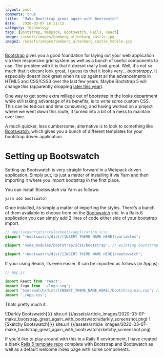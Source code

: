 ```yaml
---
layout: post
comments: true
title:  "Make Bootstrap great again with Bootswatch"
date:   2020-03-07 16:21:15
category: Technology
tags: [Bootstrap, Webpack, Bootswatch, Rails, React]
image: /assets/images/bamberg_altenburg_castle.jpg
image2: /assets/images/bamberg_altenburg_castle_mobile.jpg
---
```

[Bootstrap](https://getbootstrap.com/) gives you a good foundation for laying out your web application via their responsive grid system as well as a bunch of useful components to use.
The problem with it is that it doesnt really look great. Well, it's not so much that it doesnt look great, I guess its that it looks very... _bootstrappy_.
It especially doesnt look great when its up against all the advancements in HTML5 and CSS/CSS3 over the last few years. Maybe Bootstrap 5 will change this (apparently dropping [later this year](https://mdbootstrap.com/bootstrap-5/)).

One way to get some extra millage out of bootstrap in the looks department while still taking advantage of its benefits, is to write some custom CSS.
This can be tedious and time consuming, and having worked on a project where we went down this route, it turned into a bit of a mess to maintain over time.

A much quicker, less cumbersome, alternative is to look to something like [Bootswatch](https://bootswatch.com/), which gives you a bunch of different templates for your bootstrap driven application.

# Setting up Bootswatch

Setting up Bootswatch is very straight forward in a Webpack driven application. Simply put, its just a matter of installing it via Yarn and then importing it where you import bootstrap in the first place.

You can install Bootswatch via Yarn as follows:

```
yarn add bootswatch
```

Once installed, its simply a matter of importing the styles. There's a bunch of them available to choose from on the [Bootswatch](https://bootswatch.com/) site. 
In a Rails 6 application you can simply add 2 lines of code either side of your bootstrap import.

```scss
// app/javascripts/stylesheets/application.scss
@import "~bootswatch/dist/[INSERT THEME NAME HERE]/variables";

@import 'node_modules/bootstrap/scss/bootstrap'; // existing bootstrap import

@import "~bootswatch/dist/[INSERT THEME NAME HERE]/bootswatch";
```

If your using Reach, its even easier. It can be imported as follows (in App.js):

```javascript
// App.js

import React from 'react';
import logo from './logo.svg';
import 'bootswatch/dist/[INSERT_THEME_NAME_HERE]/bootstrap.min.css'; // Add this
import './App.css';
```

Thats pretty much it.

![Darkly Bootswatch]({{ site.url }}/assets/article_images/2020-03-07-make_bootstrap_great_again_with_bootswatch/darkly_screenshot.png)
![Sketchy Bootswatch]({{ site.url }}/assets/article_images/2020-03-07-make_bootstrap_great_again_with_bootswatch/sketchy_screenshot.png)


If you'd like to play around with this in a Rails 6 environment, I have created a blank [Rails 6 template repo](https://github.com/johnmfarrell1/rails6-bootstrap4) complete with Bootstrap and Bootswatch as well as a default welcome index page with some components.